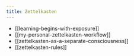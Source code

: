 ```yaml
---
title: Zettelkasten
---
```


- [[learning-begins-with-exposure]]
- [[my-personal-zettelkasten-workflow]]
- [[zettelkasten-as-a-separate-consciousness]]
- [[zettelkasten-rules]]
